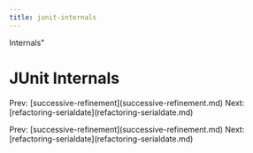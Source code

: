 ```yaml
---
title: junit-internals
---
```


Internals\"

# JUnit Internals

Prev:
\[successive-refinement](successive-refinement.md)
Next:
\[refactoring-serialdate](refactoring-serialdate.md)

Prev:
\[successive-refinement](successive-refinement.md)
Next:
\[refactoring-serialdate](refactoring-serialdate.md)
